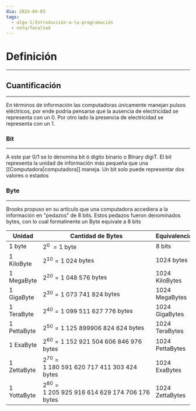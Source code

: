 ```yaml
---
dia: 2024-04-03
tags:
  - algo-1/Introducción-a-la-programación
  - nota/facultad
---
```

# Definición
---


## Cuantificación
---
En términos de información las computadoras únicamente manejan pulsos eléctricos, por ende podría pensarse que la ausencia de electricidad se representa con un $0$. Por otro lado la presencia de electricidad se representa con un $1$.

### Bit
---
A este par $0$/$1$ se lo denomina bit ó digito binario o BInary digiT. El bit representa la unidad de información más pequeña que una [[Computadora|computadora]] maneja. Un bit solo puede representar dos valores o estados

### Byte
---
Brooks propuso en su artículo que una computadora accediera a la información en "pedazos" de $8$ bits. Estos pedazos fueron denominados bytes, con lo cual formalmente un Byte equivale a 8 bits

| Unidad        | Cantidad de Bytes                                  | Equivalencia      |
| ------------- | -------------------------------------------------- | ----------------- |
| $1$ byte      | $2^{0}~ = 1$ byte                                  | $8$ bits          |
| $1$ KiloByte  | $2^{10} = 1~024$ bytes                             | $1024$ bytes      |
| $1$ MegaByte  | $2^{20} = 1~048~576$ bytes                         | $1024$ KiloBytes  |
| $1$ GigaByte  | $2^{30} = 1~073~741~824$ bytes                     | $1024$ MegaBytes  |
| $1$ TeraByte  | $2^{40} = 1~099~511~627~776$ bytes                 | $1024$ GigaBytes  |
| $1$ PettaByte | $2^{50} = 1~125~899906~824~624$ bytes              | $1024$ TeraBytes  |
| $1$ ExaByte   | $2^{60} = 1~152~921~504~606~846~976$ bytes         | $1024$ PettaBytes |
| $1$ ZettaByte | $2^{70} = 1~180~591~620~717~411~303~424$ bytes     | $1024$ ExaBytes   |
| $1$ YottaByte | $2^{80} = 1~205~925~916~614~629~174~706~176$ bytes | $1024$ ZettaBytes |
